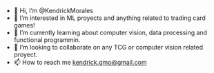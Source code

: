 - 👋 Hi, I’m @KendrickMorales
- 👀 I’m interested in ML proyects and anything related to trading card games!
- 🌱 I’m currently learning about computer vision, data processing and functional programmin.
- 💞️ I’m looking to collaborate on any TCG or computer vision related proyect.
- 📫 How to reach me kendrick.gmo@gmail.com

<!---
KendrickMorales/KendrickMorales is a ✨ special ✨ repository because its `README.md` (this file) appears on your GitHub profile.
You can click the Preview link to take a look at your changes.
--->
